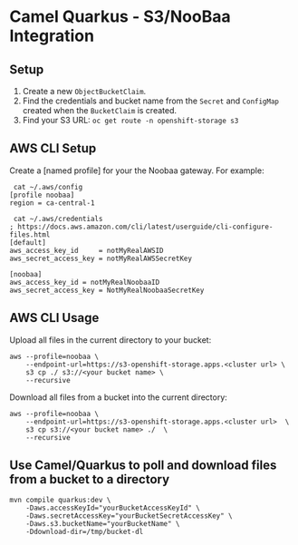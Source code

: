 # Camel Quarkus - S3/NooBaa Integration

## Setup

1. Create a new `ObjectBucketClaim`.
2. Find the credentials and bucket name from the `Secret` and `ConfigMap` created when the `BucketClaim` is created.
3. Find your S3 URL: `oc get route -n openshift-storage s3`

## AWS CLI Setup

Create a [named profile] for your the Noobaa gateway.  For example:

```
 cat ~/.aws/config 
[profile noobaa]
region = ca-central-1
```

```
 cat ~/.aws/credentials 
; https://docs.aws.amazon.com/cli/latest/userguide/cli-configure-files.html
[default]
aws_access_key_id     = notMyRealAWSID
aws_secret_access_key = notMyRealAWSSecretKey

[noobaa]
aws_access_key_id = notMyRealNoobaaID
aws_secret_access_key = NotMyRealNoobaaSecretKey
```

## AWS CLI Usage

Upload all files in the current directory to your bucket:

```
aws --profile=noobaa \
    --endpoint-url=https://s3-openshift-storage.apps.<cluster url> \
    s3 cp ./ s3://<your bucket name> \
    --recursive
```

Download all files from a bucket into the current directory:

```
aws --profile=noobaa \
    --endpoint-url=https://s3-openshift-storage.apps.<cluster url>  \
    s3 cp s3://<your bucket name> ./  \
    --recursive
```

## Use Camel/Quarkus to poll and download files from a bucket to a directory

```
mvn compile quarkus:dev \
    -Daws.accessKeyId="yourBucketAccessKeyId" \
    -Daws.secretAccessKey="yourBucketSecretAccessKey" \
    -Daws.s3.bucketName="yourBucketName" \
    -Ddownload-dir=/tmp/bucket-dl
```
